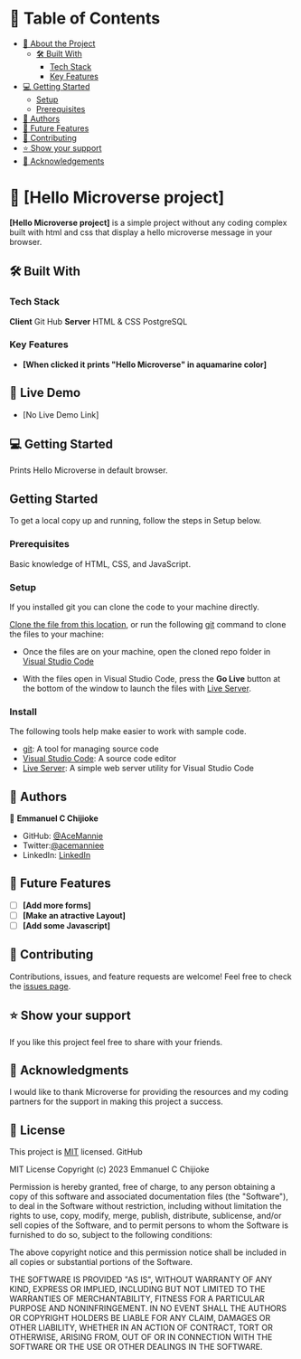 # :green_book: Table of Contents
- [:book: About the Project](#about-project)
  - [:hammer_and_wrench: Built With](#built-with)
    - [Tech Stack](#tech-stack)
    - [Key Features](#key-features)
- [:computer: Getting Started](#getting-started)
  - [Setup](#setup)
  - [Prerequisites](#prerequisites)
- [:busts_in_silhouette: Authors](#authors)
- [:telescope: Future Features](#future-features)
- [:handshake: Contributing](#contributing)
- [:star:️ Show your support](#support)
- [:pray: Acknowledgements](#acknowledgements)
# :book: [Hello Microverse project]
**[Hello Microverse project]** is a simple project without any coding complex built with html and css that display a hello microverse message in your browser.
## :hammer_and_wrench: Built With
### Tech Stack
**Client**
Git Hub
**Server**
HTML & CSS
PostgreSQL
### Key Features
- **[When clicked it prints "Hello Microverse" in aquamarine color]**
## :rocket: Live Demo
- [No Live Demo Link]
## :computer: Getting Started
Prints Hello Microverse in default browser.
## Getting Started
To get a local copy up and running, follow the steps in Setup below.
### Prerequisites
Basic knowledge of HTML, CSS, and JavaScript.

### Setup
If you installed git you can clone the code to your machine directly.

[Clone the file from this location](git@github.com:AceMannie/Hello-Microverse.git), or run the following [git](https://git-scm.com/downloads) command to clone the files to your machine:

- Once the files are on your machine, open the cloned repo folder in [Visual Studio Code](https://code.visualstudio.com/)

- With the files open in Visual Studio Code, press the **Go Live** button at the bottom of the window to launch the files with [Live Server](https://marketplace.visualstudio.com/items?itemName=ritwickdey.LiveServer).

### Install
The following tools help make easier to work with sample code.
- [git](https://git-scm.com/downloads): A tool for managing source code
- [Visual Studio Code](https://code.visualstudio.com/): A source code editor
- [Live Server](https://marketplace.visualstudio.com/items?itemName=ritwickdey.LiveServer): A simple web server utility for Visual Studio Code
## :busts_in_silhouette: Authors
:bust_in_silhouette: **Emmanuel C Chijioke**
- GitHub: [@AceMannie](https://github.com/AceMannie)
- Twitter:[@acemanniee](https://twitter.com/acemanniee)
- LinkedIn: [LinkedIn](https://www.linkedin.com/in/emmanuel-chijioke-34383b261/)
## :telescope: Future Features
- [ ] **[Add more forms]**
- [ ] **[Make an atractive Layout]**
- [ ] **[Add some Javascript]**
## :handshake: Contributing
Contributions, issues, and feature requests are welcome!
Feel free to check the [issues page](../../issues/).
## :star:️ Show your support
If you like this project feel free to share with your friends.
## :pray: Acknowledgments
I would like to thank Microverse for providing the resources and my coding partners for the support in making this project a success.
## :memo: License
This project is [MIT](https://github.com/AceMannie/Hello-Microverse/blob/ranch/LICENCE.md) licensed.
GitHub

MIT License
Copyright (c) 2023 Emmanuel C Chijioke

Permission is hereby granted, free of charge, to any person obtaining a copy
of this software and associated documentation files (the "Software"), to deal
in the Software without restriction, including without limitation the rights
to use, copy, modify, merge, publish, distribute, sublicense, and/or sell
copies of the Software, and to permit persons to whom the Software is
furnished to do so, subject to the following conditions:

The above copyright notice and this permission notice shall be included in all
copies or substantial portions of the Software.

THE SOFTWARE IS PROVIDED "AS IS", WITHOUT WARRANTY OF ANY KIND, EXPRESS OR
IMPLIED, INCLUDING BUT NOT LIMITED TO THE WARRANTIES OF MERCHANTABILITY,
FITNESS FOR A PARTICULAR PURPOSE AND NONINFRINGEMENT. IN NO EVENT SHALL THE
AUTHORS OR COPYRIGHT HOLDERS BE LIABLE FOR ANY CLAIM, DAMAGES OR OTHER
LIABILITY, WHETHER IN AN ACTION OF CONTRACT, TORT OR OTHERWISE, ARISING FROM,
OUT OF OR IN CONNECTION WITH THE SOFTWARE OR THE USE OR OTHER DEALINGS IN THE
SOFTWARE.

